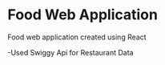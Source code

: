 # Food Web Application

Food web application created using React 

-Used Swiggy Api for Restaurant Data

